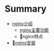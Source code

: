# Summary

* [nginx介绍](README.md)
   * [nginx主要功能](nginx主要功能.md)
   * nginx特点
* [nginx安装](chapter1.md)

